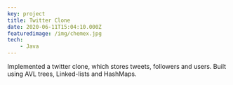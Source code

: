 ```yaml
---
key: project
title: Twitter Clone 
date: 2020-06-11T15:04:10.000Z
featuredimage: /img/chemex.jpg
tech:
    - Java
---
```


Implemented a twitter clone, which stores tweets, followers and users. Built using AVL trees, Linked-lists and HashMaps.

